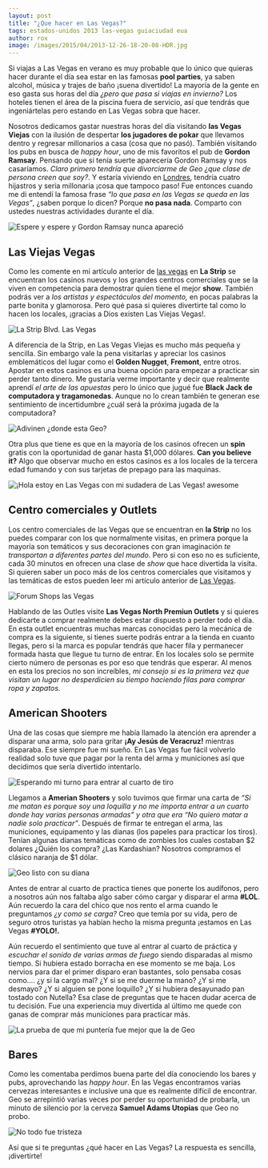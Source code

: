 ```yaml
---
layout: post
title: "¿Que hacer en Las Vegas?"
tags: estados-unidos 2013 las-vegas guiaciudad eua
author: rox
image: /images/2015/04/2013-12-26-18-20-08-HDR.jpg
---
```

Si viajas a Las Vegas en verano es muy probable que lo único que quieras hacer durante el día sea estar en las famosas **pool parties**, ya saben alcohol, música y trajes de baño ¡suena divertido! La mayoría de la gente en eso gasta sus horas del día *¿pero que pasa si viajas en invierno?* Los hoteles tienen el área de la piscina fuera de servicio, así que tendrás que ingeniártelas pero estando en Las Vegas sobra que hacer.

Nosotros dedicamos gastar nuestras horas del día visitando **las Vegas Viejas** con la ilusión de despertar **los jugadores de pokar** que llevamos dentro y regresar millonarios a casa (cosa que no pasó). También visitando los pubs en busca de *happy hour*, uno de mis favoritos el pub de **Gordon Ramsay**. Pensando que si tenía suerte aparecería Gordon Ramsay y nos casaríamos. *Claro primero tendría que divorciarme de Geo ¿que clase de persona creen que soy?*. Y estaría viviendo en [Londres](/tag/londres/), tendría cuatro hijastros y seria millonaria ¡cosa que tampoco paso! Fue entonces cuando me di entendí la famosa frase *“lo que pasa en las Vegas se queda en las Vegas”*, ¿saben porque lo dicen? Porque **no pasa nada**. Comparto con ustedes nuestras actividades durante el día.

![Espere y espere y Gordon Ramsay nunca apareció](/images/2015/04/2013-12-28-13-35-54.jpg)

## Las Viejas Vegas
Como les comente en mi artículo anterior de [las vegas](/las-vegas/) en **La Strip** se encuentran los casinos nuevos y los grandes centros comerciales que se la viven en competencia para demostrar quien tiene el mejor **show**. También podrás ver a *los artistas y espectáculos del momento,* en pocas palabras la parte bonita y glamorosa. Pero qué pasa si quieres divertirte tal como lo hacen los locales, ¡gracias a Dios existen Las Viejas Vegas!.

![La Strip Blvd. Las Vegas](/images/2015/04/2013-12-24-19-15-14.jpg)

A diferencia de la Strip, en Las Vegas Viejas es mucho más pequeña y sencilla. Sin embargo vale la pena visitarlas y apreciar los casinos emblemáticos del lugar como el **Golden Nugget**, **Fremont**,  entre otros. Apostar en estos casinos es una buena opción para empezar a practicar sin perder tanto dinero. Me gustaría verme importante y decir que realmente aprendí *el arte de las apuestas* pero lo único que jugué fue **Black Jack de computadora y tragamonedas**. Aunque no lo crean también te generan ese sentimiento de incertidumbre ¿cuál será la próxima jugada de la computadora? 

![Adivinen ¿donde esta Geo?](/images/2015/04/2013-12-26-18-20-08-HDR.jpg)

Otra plus que tiene es que en la mayoría de los casinos ofrecen un **spin** gratis con la oportunidad de ganar hasta $1,000 dólares. **Can you believe it?** Algo que observar mucho en estos casinos es a los locales de la tercera edad fumando y con sus tarjetas de prepago para las maquinas.

![¡Hola estoy en Las Vegas con mi sudadera de Las Vegas! awesome](/images/2015/04/2013-12-26-17-16-56.jpg)

## Centro comerciales y Outlets

Los centro comerciales de las Vegas que se encuentran en **la Strip** no los puedes comparar con los que normalmente visitas, en primera porque la mayoría son temáticos y sus decoraciones con gran imaginación *te transportan a diferentes partes del mundo*. Pero si con eso no es suficiente, cada 30 minutos en ofrecen una clase de *show* que hace divertida la visita. Si quieren saber un poco más de los centros comerciales que visitamos y las temáticas de estos pueden leer mi artículo anterior de [Las Vegas](/las-vegas/).

![Forum Shops las Vegas](/images/2015/04/2013-12-27-17-56-06.jpg)

Hablando de las Outles visite **Las Vegas North Premiun Outlets** y si quieres dedicarte a comprar realmente debes estar dispuesto a perder todo el día. En esta outlet encuentras muchas marcas conocidas pero la mecánica de compra es la siguiente, si tienes suerte podrás entrar a la tienda en cuanto llegas, pero si la marca es popular tendrás que hacer fila y permanecer formada hasta que llegue tu turno de entrar. En los locales solo se permite cierto número de personas es por eso que tendrás que esperar. Al menos en esta los precios no son increíbles, *mi consejo si es la primera vez que visitan un lugar no desperdicien su tiempo haciendo filas para comprar ropa y zapatos.*

## American Shooters

Una de las cosas que siempre me había llamado la atención era aprender a disparar una arma, solo para gritar **¡Ay Jesús de Veracruz!** mientras disparaba. Ese siempre fue mi sueño. En Las Vegas fue fácil volverlo realidad solo tuve que pagar por la renta del arma y municiones así que decidimos que sería divertido intentarlo. 

![Esperando mi turno para entrar al cuarto de tiro](/images/2015/04/2013-12-26-12-04-11.jpg)

Llegamos a **Amerian Shooters** y solo tuvimos que firmar una carta de *“Si me matan es porque soy una loquilla y no me importa entrar a un cuarto donde hay varias personas armadas” y otra que era “No quiero matar a nadie solo practicar”*. Después de firmar te entregan el arma, las municiones, equipamento y las dianas (los papeles para practicar los tiros). Tenían algunas dianas temáticas como de zombies los cuales costaban $2 dolares ¿Quién los compra? ¿Las Kardashian? Nosotros compramos el clásico naranja de $1 dólar.

![Geo listo con su diana](/images/2015/04/2013-12-26-12-23-37.jpg)

Antes de entrar al cuarto de practica tienes que ponerte los audífonos, pero a nosotros aún nos faltaba algo saber cómo cargar y disparar el arma **#LOL**. Aún recuerdo la cara del chico que nos rento el arma cuando le preguntamos *¿y como se carga?* Creo que temía por su vida, pero de seguro otros turistas ya habían hecho la misma pregunta ¡estamos en Las Vegas **#YOLO!.**

Aún recuerdo el sentimiento que tuve al entrar al cuarto de práctica y *escuchar el sonido de varias armas de fuego* siendo disparadas al mismo tiempo. Si hubiera estado borracha en ese momento se me baja. Los nervios para dar el primer disparo eran bastantes, solo pensaba cosas como.... ¿y si la cargo mal? ¿Y si se me duerme la mano? ¿Y si me desmayo? ¿Y si alguien se pone loquillo? ¿Y si hubiera desayunado pan tostado con Nutella? Esa clase de preguntas que te hacen dudar acerca de tu decisión. Fue una experiencia muy divertida al último me quede con ganas de comprar más municiones para practicar más.

![La prueba de que mi puntería fue mejor que la de Geo](/images/2015/04/2013-12-26-14-02-52-1.jpg)

## Bares

Como les comentaba perdimos buena parte del día conociendo los bares y pubs, aprovechando las *happy hour*. En las Vegas encontramos varias cervezas interesantes e inclusive una que es realmente difícil de encontrar. Geo se arrepintió varias veces por perder su oportunidad de probarla, un minuto de silencio por la cerveza **Samuel Adams Utopias** que Geo no probo.

![No todo fue tristeza](/images/2015/04/2013-12-24-17-20-12.jpg)

Así que si te preguntas ¿qué hacer en Las Vegas? La respuesta es sencilla, ¡divertirte!
